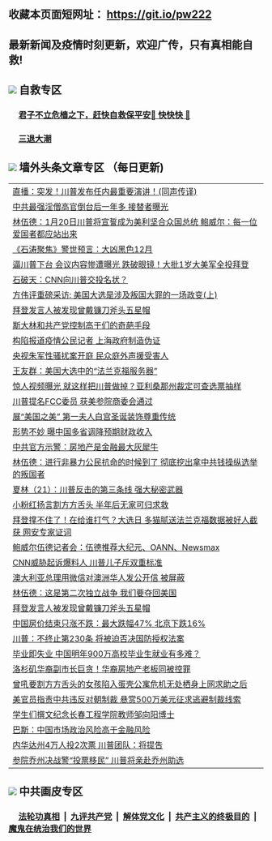 ## 收藏本页面短网址： https://git.io/pw222
## 最新新闻及疫情时刻更新，欢迎广传，只有真相能自救! 



## <img src="https://img.icons8.com/cute-clipart/2x/circled-right.png">  自救专区

 ### &nbsp;&nbsp;&nbsp;&nbsp; [君子不立危樯之下，赶快自救保平安🍎 快快快 📩](https://github.com/pwgy/td/blob/master/README.md)
 
 ### &nbsp;&nbsp;&nbsp;&nbsp; [三退大潮](https://is.gd/fCPoKo) 
 
## <img src="https://img.icons8.com/cute-clipart/2x/circled-right.png"> 墙外头条文章专区 （每日更新)

<Table>
<tr><td colspan="2" align="left"><a href="https://zvpfvput.xhuyd.press/?name=c1251679&key=encdeuyadochlaxz&from=pw2">直播：突发！川普发布任内最重要演讲！(同声传译)</a></td></tr>
<tr><td colspan="2" align="left"><a href="https://zvpfvput.xhuyd.press/?name=c1251631&key=encdeuyadochlaxz&from=pw2">中共最强淫僧高官倒台后一年多 接替者曝光</a></td></tr>
<tr><td colspan="2" align="left"><a href="https://zvpfvput.xhuyd.press/?name=c1251656&key=encdeuyadochlaxz&from=pw2">林伍德：1月20日川普将宣誓成为美利坚合众国总统 鲍威尔：每一位爱国者都应站出来</a></td></tr>
<tr><td colspan="2" align="left"><a href="https://zvpfvput.xhuyd.press/?name=c1251586&key=encdeuyadochlaxz&from=pw2">《石涛聚焦》警世预言：大凶黑色12月</a></td></tr>
<tr><td colspan="2" align="left"><a href="https://zvpfvput.xhuyd.press/?name=c1251598&key=encdeuyadochlaxz&from=pw2">逼川普下台 会议内容惨遭曝光 跌破眼镜！大批1岁大美军全投拜登</a></td></tr>
<tr><td colspan="2" align="left"><a href="https://zvpfvput.xhuyd.press/?name=c1251575&key=encdeuyadochlaxz&from=pw2">石破天：CNN向川普交投名状？</a></td></tr>
<tr><td colspan="2" align="left"><a href="https://zvpfvput.xhuyd.press/?name=c1251659&key=encdeuyadochlaxz&from=pw2">方伟评重磅采访: 美国大选是涉及叛国大罪的一场政变(上)</a></td></tr>
<tr><td colspan="2" align="left"><a href="https://zvpfvput.xhuyd.press/?name=c1251614&key=encdeuyadochlaxz&from=pw2">拜登发言人被发现曾戴镰刀斧头五星帽</a></td></tr>
<tr><td colspan="2" align="left"><a href="https://zvpfvput.xhuyd.press/?name=c1251680&key=encdeuyadochlaxz&from=pw2">斯大林和共产党控制高干们的奇葩手段</a></td></tr>
<tr><td colspan="2" align="left"><a href="https://zvpfvput.xhuyd.press/?name=c1251658&key=encdeuyadochlaxz&from=pw2">构陷报道疫情公民记者 上海政府制造伪证</a></td></tr>
<tr><td colspan="2" align="left"><a href="https://zvpfvput.xhuyd.press/?name=c1251663&key=encdeuyadochlaxz&from=pw2">央视朱军性骚扰案开庭 民众庭外声援受害人</a></td></tr>
<tr><td colspan="2" align="left"><a href="https://zvpfvput.xhuyd.press/?name=c1251664&key=encdeuyadochlaxz&from=pw2">王友群：美国大选中的“法兰克福服务器”</a></td></tr>
<tr><td colspan="2" align="left"><a href="https://zvpfvput.xhuyd.press/?name=c1251587&key=encdeuyadochlaxz&from=pw2">惊人视频曝光 就这样把川普做掉？亚利桑那州裁定可查选票抽样</a></td></tr>
<tr><td colspan="2" align="left"><a href="https://zvpfvput.xhuyd.press/?name=c1251653&key=encdeuyadochlaxz&from=pw2">川普提名FCC委员 获美参院商委会通过</a></td></tr>
<tr><td colspan="2" align="left"><a href="https://zvpfvput.xhuyd.press/?name=c1251657&key=encdeuyadochlaxz&from=pw2">展“美国之美” 第一夫人白宫圣诞装饰尊重传统</a></td></tr>
<tr><td colspan="2" align="left"><a href="https://zvpfvput.xhuyd.press/?name=c1251629&key=encdeuyadochlaxz&from=pw2">形势不妙 曝中国多省调降预期财政收入</a></td></tr>
<tr><td colspan="2" align="left"><a href="https://zvpfvput.xhuyd.press/?name=c1251572&key=encdeuyadochlaxz&from=pw2">中共官方示警：房地产是金融最大灰犀牛</a></td></tr>
<tr><td colspan="2" align="left"><a href="https://zvpfvput.xhuyd.press/?name=c1251615&key=encdeuyadochlaxz&from=pw2">林伍德：进行非暴力公民抗命的时候到了 彻底挖出拿中共钱操纵选举的叛国者</a></td></tr>
<tr><td colspan="2" align="left"><a href="https://zvpfvput.xhuyd.press/?name=c1251603&key=encdeuyadochlaxz&from=pw2">夏林（21）：川普反击的第三条线 强大秘密武器</a></td></tr>
<tr><td colspan="2" align="left"><a href="https://zvpfvput.xhuyd.press/?name=c1251593&key=encdeuyadochlaxz&from=pw2">小粉红扬言割方方舌头 半年后无家可归求救</a></td></tr>
<tr><td colspan="2" align="left"><a href="https://zvpfvput.xhuyd.press/?name=c1251611&key=encdeuyadochlaxz&from=pw2">拜登撑不住了！在给谁打气？大选日 多猫腻送法兰克福数据被好人截获 网安专家证词</a></td></tr>
<tr><td colspan="2" align="left"><a href="https://zvpfvput.xhuyd.press/?name=c1251677&key=encdeuyadochlaxz&from=pw2">鲍威尔伍德记者会：伍德推荐大纪元、OANN、Newsmax</a></td></tr>
<tr><td colspan="2" align="left"><a href="https://zvpfvput.xhuyd.press/?name=c1251655&key=encdeuyadochlaxz&from=pw2">CNN威胁起诉爆料人 川普儿子斥双重标准</a></td></tr>
<tr><td colspan="2" align="left"><a href="https://zvpfvput.xhuyd.press/?name=c1251627&key=encdeuyadochlaxz&from=pw2">澳大利亚总理用微信对澳洲华人发公开信 被屏蔽</a></td></tr>
<tr><td colspan="2" align="left"><a href="https://zvpfvput.xhuyd.press/?name=c1251652&key=encdeuyadochlaxz&from=pw2">林伍德：这是第二次独立战争 我们要夺回美国</a></td></tr>
<tr><td colspan="2" align="left"><a href="https://zvpfvput.xhuyd.press/?name=c1251581&key=encdeuyadochlaxz&from=pw2">拜登发言人被发现曾戴镰刀斧头五星帽</a></td></tr>
<tr><td colspan="2" align="left"><a href="https://zvpfvput.xhuyd.press/?name=c1251648&key=encdeuyadochlaxz&from=pw2">中国房价结束只涨不跌：最大跌幅47% 北京下跌16%</a></td></tr>
<tr><td colspan="2" align="left"><a href="https://zvpfvput.xhuyd.press/?name=c1251599&key=encdeuyadochlaxz&from=pw2">川普：不终止第230条 将被迫否决国防授权法案</a></td></tr>
<tr><td colspan="2" align="left"><a href="https://zvpfvput.xhuyd.press/?name=c1251600&key=encdeuyadochlaxz&from=pw2">毕业即失业 中国明年900万高校毕业生就业有多难？</a></td></tr>
<tr><td colspan="2" align="left"><a href="https://zvpfvput.xhuyd.press/?name=c1251628&key=encdeuyadochlaxz&from=pw2">洛杉矶华裔副市长巨贪！华裔房地产老板同被控罪</a></td></tr>
<tr><td colspan="2" align="left"><a href="https://zvpfvput.xhuyd.press/?name=c1251621&key=encdeuyadochlaxz&from=pw2">曾吼要割方方舌头的女孩陷入蛋壳公寓危机无处栖身上网求助之后</a></td></tr>
<tr><td colspan="2" align="left"><a href="https://zvpfvput.xhuyd.press/?name=c1251633&key=encdeuyadochlaxz&from=pw2">美官员指责中共违反对朝制裁 悬赏500万美元征求逃避制裁线索</a></td></tr>
<tr><td colspan="2" align="left"><a href="https://zvpfvput.xhuyd.press/?name=c1251571&key=encdeuyadochlaxz&from=pw2">学生们撰文纪念长春工程学院教师邹向阳博士</a></td></tr>
<tr><td colspan="2" align="left"><a href="https://zvpfvput.xhuyd.press/?name=c1251604&key=encdeuyadochlaxz&from=pw2">巴斯：中国市场政治风险高于金融风险</a></td></tr>
<tr><td colspan="2" align="left"><a href="https://zvpfvput.xhuyd.press/?name=c1251616&key=encdeuyadochlaxz&from=pw2">内华达州4万人投2次票 川普团队：将提吿</a></td></tr>
<tr><td colspan="2" align="left"><a href="https://zvpfvput.xhuyd.press/?name=c1251613&key=encdeuyadochlaxz&from=pw2">参院乔州决战警“投票移民” 川普将亲赴乔州助选</a></td></tr>

 </Table>

## <img src="https://img.icons8.com/cute-clipart/2x/circled-right.png"> 中共画皮专区


 ### &nbsp;&nbsp;&nbsp;&nbsp; [法轮功真相](https://github.com/begood0513/basic/blob/master/README.md) &nbsp;|&nbsp; [九评共产党](https://github.com/begood0513/9ping.md/blob/master/README.md) &nbsp;|&nbsp; [解体党文化](https://github.com/begood0513/jtdwh.md/blob/master/README.md)   &nbsp;|&nbsp; [共产主义的终极目的](https://github.com/begood0513/gczydzjmd.md/blob/master/README.md) &nbsp;|&nbsp; [魔鬼在统治我们的世界](https://github.com/begood0513/gczydzjmd.md/blob/master/README.md) 

